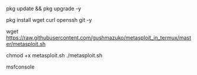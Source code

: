 pkg update && pkg upgrade -y

pkg install wget curl openssh git -y

wget https://raw.githubusercontent.com/gushmazuko/metasploit_in_termux/master/metasploit.sh

chmod +x metasploit.sh
./metasploit.sh

msfconsole


